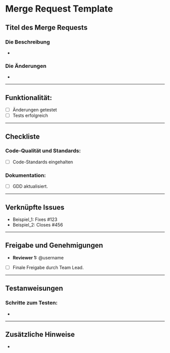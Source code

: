 # Merge Request Template  

## **Titel des Merge Requests**  

### **Die Beschreibung**  
-

### **Die Änderungen**  
-

---

## **Funktionalität:**  
- [ ] Änderungen getestet  
- [ ] Tests erfolgreich

---

## **Checkliste**  
### **Code-Qualität und Standards:**  
-   [ ] Code-Standards eingehalten

### **Dokumentation:**  
- [ ] GDD aktualisiert.  

---

## **Verknüpfte Issues**  
- Beispiel_1: Fixes #123  
- Beispiel_2: Closes #456  

---

## **Freigabe und Genehmigungen**  
- **Reviewer 1:** @username   
- [ ] Finale Freigabe durch Team Lead. 

---

## **Testanweisungen**  
### **Schritte zum Testen:** 
-

---

## **Zusätzliche Hinweise**
-   

